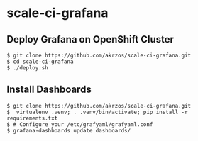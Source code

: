 # scale-ci-grafana

## Deploy Grafana on OpenShift Cluster

```
$ git clone https://github.com/akrzos/scale-ci-grafana.git
$ cd scale-ci-grafana
$ ./deploy.sh
```

## Install Dashboards

```
$ git clone https://github.com/akrzos/scale-ci-grafana.git
$  virtualenv .venv; . .venv/bin/activate; pip install -r requirements.txt
$ # Configure your /etc/grafyaml/grafyaml.conf
$ grafana-dashboards update dashboards/
```
